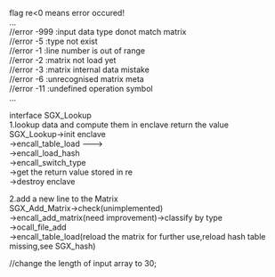 flag re<0 means error occured!  
...  
//error -999    :input data type donot match matrix  
//error -5      :type not exist  
//error -1      :line number is out of range  
//error -2      :matrix not load yet  
//error -3      :matrix internal data mistake  
//error -6	:unrecognised matrix meta  
//error -11	:undefined operation symbol  
...

interface SGX_Lookup  
1.lookup data and compute them in enclave return the value  
SGX_Lookup->init enclave  
	  ->encall_table_load --->  
	  ->encall_load_hash  
	  ->encall_switch_type  
	  ->get the return value stored in re  
	  ->destroy enclave  

2.add a new line to the Matrix   
SGX_Add_Matrix->check(unimplemented)  
	      ->encall_add_matrix(need improvement)->classify by type  
						   ->ocall_file_add  
						   ->encall_table_load(reload the matrix for further   use,reload hash table missing,see SGX_hash)  

//change the length of input array to 30;  
